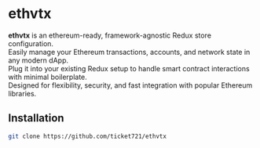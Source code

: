 # ethvtx

**ethvtx** is an ethereum-ready, framework-agnostic Redux store configuration.  
Easily manage your Ethereum transactions, accounts, and network state in any modern dApp.  
Plug it into your existing Redux setup to handle smart contract interactions with minimal boilerplate.  
Designed for flexibility, security, and fast integration with popular Ethereum libraries.

## Installation

```bash
git clone https://github.com/ticket721/ethvtx
